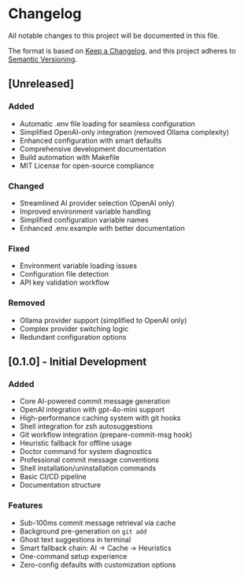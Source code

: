 # Changelog

All notable changes to this project will be documented in this file.

The format is based on [Keep a Changelog](https://keepachangelog.com/en/1.0.0/),
and this project adheres to [Semantic Versioning](https://semver.org/spec/v2.0.0.html).

## [Unreleased]

### Added
- Automatic .env file loading for seamless configuration
- Simplified OpenAI-only integration (removed Ollama complexity)
- Enhanced configuration with smart defaults
- Comprehensive development documentation
- Build automation with Makefile
- MIT License for open-source compliance

### Changed
- Streamlined AI provider selection (OpenAI only)
- Improved environment variable handling
- Simplified configuration variable names
- Enhanced .env.example with better documentation

### Fixed
- Environment variable loading issues
- Configuration file detection
- API key validation workflow

### Removed
- Ollama provider support (simplified to OpenAI only)
- Complex provider switching logic
- Redundant configuration options

## [0.1.0] - Initial Development

### Added
- Core AI-powered commit message generation
- OpenAI integration with gpt-4o-mini support
- High-performance caching system with git hooks
- Shell integration for zsh autosuggestions
- Git workflow integration (prepare-commit-msg hook)
- Heuristic fallback for offline usage
- Doctor command for system diagnostics
- Professional commit message conventions
- Shell installation/uninstallation commands
- Basic CI/CD pipeline
- Documentation structure

### Features
- Sub-100ms commit message retrieval via cache
- Background pre-generation on `git add`
- Ghost text suggestions in terminal
- Smart fallback chain: AI → Cache → Heuristics
- One-command setup experience
- Zero-config defaults with customization options
